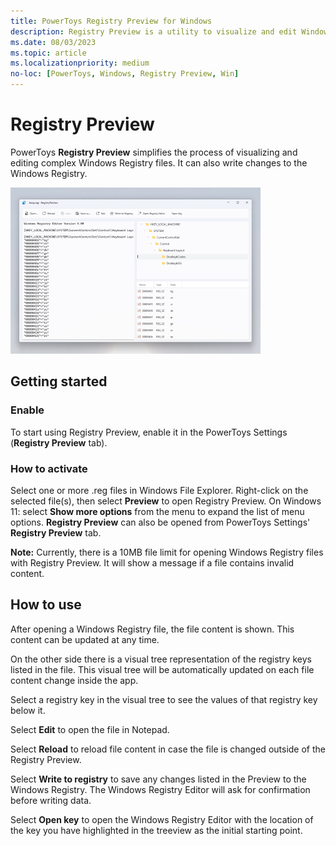 ```yaml
---
title: PowerToys Registry Preview for Windows
description: Registry Preview is a utility to visualize and edit Windows Registry files.
ms.date: 08/03/2023
ms.topic: article
ms.localizationpriority: medium
no-loc: [PowerToys, Windows, Registry Preview, Win]
---
```


# Registry Preview

PowerToys **Registry Preview** simplifies the process of visualizing and editing complex Windows Registry files. It can also write changes to the Windows Registry.

![Registry Preview screenshot.](../images/pt-registrypreview.png)

## Getting started

### Enable

To start using Registry Preview, enable it in the PowerToys Settings (**Registry Preview** tab).

### How to activate

Select one or more .reg files in Windows File Explorer. Right-click on the selected file(s), then select **Preview** to open Registry Preview. On Windows 11: select **Show more options** from the menu to expand the list of menu options. **Registry Preview** can also be opened from PowerToys Settings' **Registry Preview** tab.

**Note:** Currently, there is a 10MB file limit for opening Windows Registry files with Registry Preview. It will show a message if a file contains invalid content.

## How to use

After opening a Windows Registry file, the file content is shown. This content can be updated at any time.

On the other side there is a visual tree representation of the registry keys listed in the file. This visual tree will be automatically updated on each file content change inside the app.

Select a registry key in the visual tree to see the values of that registry key below it.

Select **Edit** to open the file in Notepad.

Select **Reload** to reload file content in case the file is changed outside of the Registry Preview.

Select **Write to registry** to save any changes listed in the Preview to the Windows Registry. The Windows Registry Editor will ask for confirmation before writing data.

Select **Open key** to open the Windows Registry Editor with the location of the key you have highlighted in the treeview as the initial starting point.
